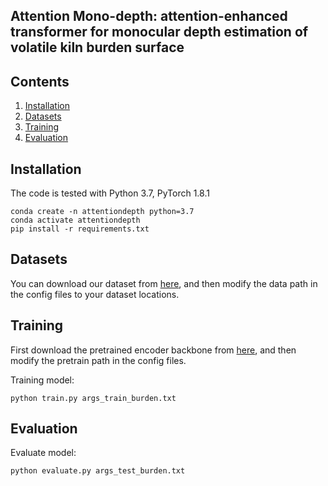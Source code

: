 ## Attention Mono-depth: attention-enhanced transformer for monocular depth estimation of volatile kiln burden surface

## Contents
1. [Installation](#installation)
2. [Datasets](#datasets)
3. [Training](#training)
4. [Evaluation](#evaluation)

## Installation

The code is tested with Python 3.7, PyTorch 1.8.1
```
conda create -n attentiondepth python=3.7
conda activate attentiondepth
pip install -r requirements.txt
```

## Datasets
You can download our dataset from [here](https://pan.quark.cn/s/2f20eff3cea3), and then modify the data path in the config files to your dataset locations.

## Training
First download the pretrained encoder backbone from [here](https://github.com/microsoft/Swin-Transformer), and then modify the pretrain path in the config files.

Training model:
```
python train.py args_train_burden.txt
```

## Evaluation

Evaluate model:
```
python evaluate.py args_test_burden.txt
```

